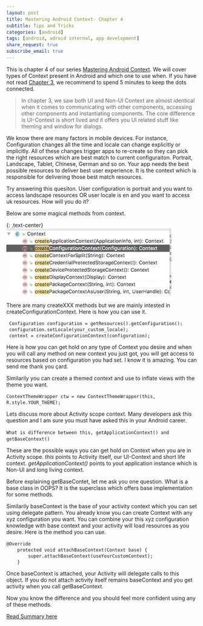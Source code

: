 ```yaml
---
layout: post
title: Mastering Android Context- Chapter 4
subtitle: Tips and Tricks
categories: [android]
tags: [android, adroid internal, app development]
share_request: true
subscribe_email: true
---
```


This is chapter 4 of our series [Mastering Android Context](/blogs/android/mastering-android-context). We will cover types of Context present in Android and which one to use when. If you have not read [Chapter 3](/blogs/android/mastering-android-context/chapter-3), we recommend to spend 5 minutes to keep the dots connected.

>In chapter 3, we saw both UI and Non-UI Context are almost identical when it comes to communicating with other components, accessing other components and instantiating components. The core difference is UI-Context is short lived and it offers you UI related stuff like theming and window for dialogs.

We know there are many factors in mobile devices. For instance, Configuration changes all the time and locale can change explicitly or implicitly. All of these changes trigger apps to re-create so they can pick the right resources which are best match to current configuraiton. Portrait, Landscape, Tablet, Chinese, German and so on. Your app needs the best possible resources to deliver best user experience. It is the context which is responsible for delivering those best match resources.

Try answering this quesiton. User configuration is portrait and you want to access landscape resources OR user locale is en and you want to access uk resources. How will you do it?

Below are some magical methods from context.

{: .text-center}
![](/img/mastering-context/context_create.webp)

There are many createXXX methods but we are mainly intested in createConfigurationContext. Here is how you can use it.

```
 Configuration configuration = getResources().getConfiguration();
 configuration.setLocale(your_custom_locale);
 context = createConfigurationContext(configuration);
```

Here is how you can get hold on any type of Context you desire and when you will call any method on new context you just got, you will get access to resources based on configuration you had set. I know it is amazing. You can send me thank you çard.

Similarily you can create a themed context and use to inflate views with the theme you want.

```
ContextThemeWrapper ctw = new ContextThemeWrapper(this, R.style.YOUR_THEME);
```



Lets discuss more about Activity scope context. Many developers ask this question and I am sure you must have asked this in your Android career.

`What is difference between this, getApplicationContext() and getBaseContext()`

These are the possible ways you can get hold on Context when you are in Activity scope. *this* points to Activity itself, our UI-Context and short life context. *getApplicationContext()* points to yout application instance which is Non-UI and long living context.

Before explaining getBaseContet, let me ask you one question. What is a base class in OOPS? It is the superclass which offers base implementation for some methods. 

Similarily baseContext is the base of your activity context which you can set using delegate pattern. You already know you can create Context with any xyz configuration you want. You can combine your this xyz configuration knowledge with base context and your activity will load resources as you desire. Here is the method you can use.

```
@Override
    protected void attachBaseContext(Context base) {
        super.attachBaseContext(useYourCustomContext);
    }
```

Once baseContext is attached, your Activity will delegate calls to this object. If you do not attach activity itself remains baseContext and you get activity when you call getBaseContext.

Now you know the difference and you should feel more confident using any of these methods.

[Read Summary here](/blogs/android/mastering-android-context/summary/)




